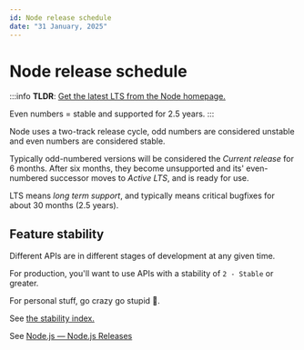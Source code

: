 ```yaml
---
id: Node release schedule
date: "31 January, 2025"
---
```


# Node release schedule

:::info
**TLDR**: [Get the latest LTS from the Node homepage.](https://nodejs.org/en)

Even numbers = stable and supported for 2.5 years.
:::

Node uses a two-track release cycle, odd numbers are considered unstable and even numbers are considered stable.

Typically odd-numbered versions will be considered the _Current release_ for 6 months.
After six months, they become unsupported and its' even-numbered successor moves to _Active LTS_, and is ready for use.

LTS means _long term support_, and typically means critical bugfixes for about 30 months (2.5 years).

## Feature stability

Different APIs are in different stages of development at any given time.

For production, you'll want to use APIs with a stability of `2 - Stable` or greater.

For personal stuff, go crazy go stupid 🤪.

See [the stability index.](https://nodejs.org/api/documentation.html#stability-index)

See [Node.js — Node.js Releases](https://nodejs.org/en/about/previous-releases)

